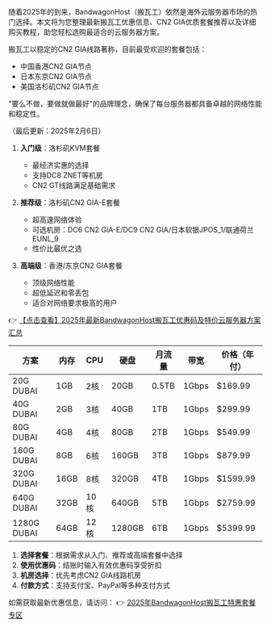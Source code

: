 
随着2025年的到来，BandwagonHost（搬瓦工）依然是海外云服务器市场的热门选择。本文将为您整理最新搬瓦工优惠信息、CN2 GIA优质套餐推荐以及详细购买教程，助您轻松选购最适合的云服务器方案。


搬瓦工以稳定的CN2 GIA线路著称，目前最受欢迎的套餐包括：
- 中国香港CN2 GIA节点
- 日本东京CN2 GIA节点
- 美国洛杉矶CN2 GIA节点

"要么不做，要做就做最好"的品牌理念，确保了每台服务器都具备卓越的网络性能和稳定性。


（最后更新：2025年2月6日）

1. **入门级**：洛杉矶KVM套餐
   - 最经济实惠的选择
   - 支持DC8 ZNET等机房
   - CN2 GT线路满足基础需求

2. **推荐级**：洛杉矶CN2 GIA-E套餐
   - 超高速网络体验
   - 可选机房：DC6 CN2 GIA-E/DC9 CN2 GIA/日本软银JPOS_1/联通荷兰EUNL_9
   - 性价比最优之选

3. **高端级**：香港/东京CN2 GIA套餐
   - 顶级网络性能
   - 超低延迟和零丢包
   - 适合对网络要求极高的用户

👉 [【点击查看】2025年最新BandwagonHost搬瓦工优惠码及特价云服务器方案汇总](https://bit.ly/banwagon)



| 方案        | 内存  | CPU  | 硬盘  | 月流量 | 带宽  | 价格（年付）      |
|-------------|-------|------|-------|--------|-------|-------------------|
| 20G DUBAI   | 1GB   | 2核  | 20GB  | 0.5TB  | 1Gbps | $169.99           |
| 40G DUBAI   | 2GB   | 3核  | 40GB  | 1TB    | 1Gbps | $299.99           |
| 80G DUBAI   | 4GB   | 4核  | 80GB  | 2TB    | 1Gbps | $549.99           |
| 160G DUBAI  | 8GB   | 6核  | 160GB | 3TB    | 1Gbps | $879.99           |
| 320G DUBAI  | 16GB  | 8核  | 320GB | 4TB    | 1Gbps | $1599.99          |
| 640G DUBAI  | 32GB  | 10核 | 640GB | 5TB    | 1Gbps | $2759.99          |
| 1280G DUBAI | 64GB  | 12核 | 1280GB| 6TB    | 1Gbps | $5399.99          |


1. **选择套餐**：根据需求从入门、推荐或高端套餐中选择
2. **使用优惠码**：结账时输入有效优惠码享受折扣
3. **机房选择**：优先考虑CN2 GIA线路机房
4. **付款方式**：支持支付宝、PayPal等多种支付方式

如需获取最新优惠信息，请访问：
👉 [2025年BandwagonHost搬瓦工特惠套餐专区](https://bit.ly/banwagon)
